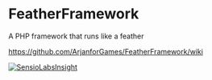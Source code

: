 # FeatherFramework
A PHP framework that runs like a feather

https://github.com/ArjanforGames/FeatherFramework/wiki

[![SensioLabsInsight](https://insight.sensiolabs.com/projects/7e775aca-9a50-448f-9c8c-b1eaf641f61d/big.png)](https://insight.sensiolabs.com/projects/7e775aca-9a50-448f-9c8c-b1eaf641f61d)

